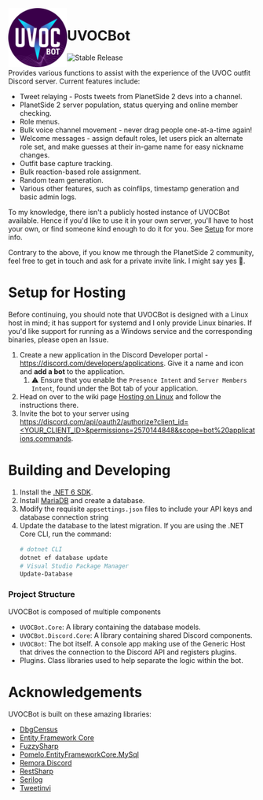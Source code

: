 <img title="UVOCBot Icon" alt="UVOCBot Icon" src="https://github.com/carlst99/UVOCBot/blob/main/assets/Icon.png?raw=true" height="120" align="left" />

# UVOCBot

![Stable Release](https://github.com/carlst99/UVOCBot/workflows/Stable%20Release/badge.svg)

Provides various functions to assist with the experience of the UVOC outfit Discord server. Current features include:

- Tweet relaying - Posts tweets from PlanetSide 2 devs into a channel.
- PlanetSide 2 server population, status querying and online member checking.
- Role menus.
- Bulk voice channel movement - never drag people one-at-a-time again!
- Welcome messages - assign default roles, let users pick an alternate role set, and make guesses at their in-game name for easy nickname changes.
- Outfit base capture tracking.
- Bulk reaction-based role assignment.
- Random team generation.
- Various other features, such as coinflips, timestamp generation and basic admin logs.

To my knowledge, there isn't a publicly hosted instance of UVOCBot available. Hence if you'd like to use it in your own server, you'll have to host your own, or find someone kind enough to do it for you. See [Setup](#Setup) for more info.

Contrary to the above, if you know me through the PlanetSide 2 community, feel free to get in touch and ask for a private invite link. I might say yes :slightly_smiling_face:.

# Setup for Hosting

Before continuing, you should note that UVOCBot is designed with a Linux host in mind; it has support for systemd and I only provide Linux binaries. If you'd like support for running as a Windows service and the corresponding binaries, please open an Issue.

1. Create a new application in the Discord Developer portal - https://discord.com/developers/applications. Give it a name and icon and **add a bot** to the application.
    1. :warning: Ensure that you enable the `Presence Intent` and `Server Members Intent`, found under the Bot tab of your application.
2. Head on over to the wiki page [Hosting on Linux](https://github.com/carlst99/UVOCBot/wiki/Hosting-on-Linux) and follow the instructions there.
3. Invite the bot to your server using [https://discord.com/api/oauth2/authorize?client_id=<YOUR_CLIENT_ID>&permissions=2570144848&scope=bot%20applications.commands](https://discord.com/api/oauth2/authorize?client_id=<YOUR_CLIENT_ID>&permissions=2570144848&scope=bot%20applications.commands).

# Building and Developing

1. Install the [.NET 6 SDK](https://dotnet.microsoft.com/download/dotnet/6.0).
2. Install [MariaDB](https://mariadb.org/) and create a database.
3. Modify the requisite `appsettings.json` files to include your API keys and database connection string
4. Update the database to the latest migration. If you are using the .NET Core CLI, run the command:
    ```sh
    # dotnet CLI
    dotnet ef database update
    # Visual Studio Package Manager
    Update-Database
    ```

### Project Structure

UVOCBot is composed of multiple components
- `UVOCBot.Core`: A library containing the database models.
- `UVOCBot.Discord.Core`: A library containing shared Discord components.
- `UVOCBot`: The bot itself. A console app making use of the Generic Host that drives the connection to the Discord API and registers plugins.
- Plugins. Class libraries used to help separate the logic within the bot.

# Acknowledgements

UVOCBot is built on these amazing libraries:

- [DbgCensus](https://github.com/carlst99/DbgCensus)
- [Entity Framework Core](https://docs.microsoft.com/en-us/ef/core/)
- [FuzzySharp](https://github.com/JakeBayer/FuzzySharp)
- [Pomelo.EntityFrameworkCore.MySql](https://github.com/PomeloFoundation/Pomelo.EntityFrameworkCore.MySql)
- [Remora.Discord](https://github.com/Nihlus/Remora.Discord)
- [RestSharp](https://restsharp.dev)
- [Serilog](https://github.com/serilog/serilog)
- [Tweetinvi](https://github.com/linvi/tweetinvi)
